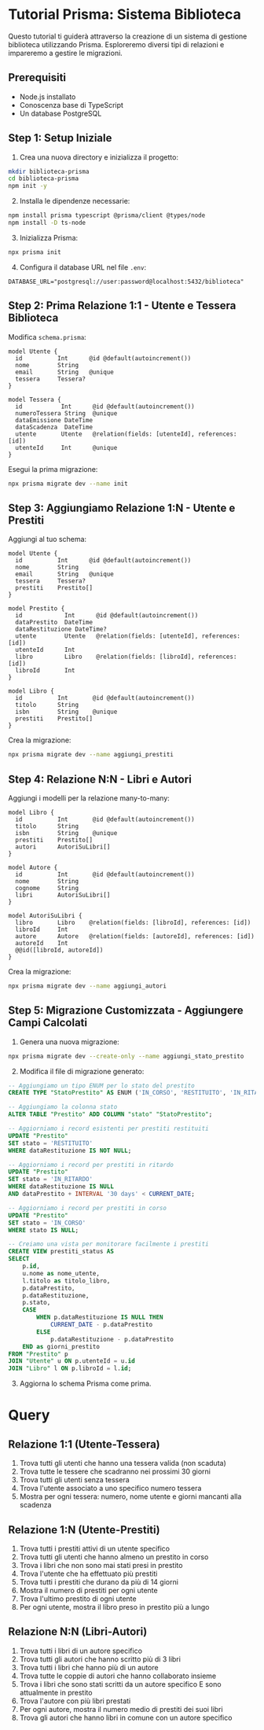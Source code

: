 # Tutorial Prisma: Sistema Biblioteca

Questo tutorial ti guiderà attraverso la creazione di un sistema di gestione biblioteca utilizzando Prisma. Esploreremo diversi tipi di relazioni e impareremo a gestire le migrazioni.

## Prerequisiti
- Node.js installato
- Conoscenza base di TypeScript
- Un database PostgreSQL

## Step 1: Setup Iniziale

1. Crea una nuova directory e inizializza il progetto:
```bash
mkdir biblioteca-prisma
cd biblioteca-prisma
npm init -y
```

2. Installa le dipendenze necessarie:
```bash
npm install prisma typescript @prisma/client @types/node
npm install -D ts-node
```

3. Inizializza Prisma:
```bash
npx prisma init
```

4. Configura il database URL nel file `.env`:
```
DATABASE_URL="postgresql://user:password@localhost:5432/biblioteca"
```

## Step 2: Prima Relazione 1:1 - Utente e Tessera Biblioteca

Modifica `schema.prisma`:

```prisma
model Utente {
  id          Int      @id @default(autoincrement())
  nome        String
  email       String   @unique
  tessera     Tessera?
}

model Tessera {
  id           Int      @id @default(autoincrement())
  numeroTessera String  @unique
  dataEmissione DateTime
  dataScadenza  DateTime
  utente       Utente   @relation(fields: [utenteId], references: [id])
  utenteId     Int      @unique
}
```

Esegui la prima migrazione:
```bash
npx prisma migrate dev --name init
```

## Step 3: Aggiungiamo Relazione 1:N - Utente e Prestiti

Aggiungi al tuo schema:

```prisma
model Utente {
  id          Int      @id @default(autoincrement())
  nome        String
  email       String   @unique
  tessera     Tessera?
  prestiti    Prestito[]
}

model Prestito {
  id            Int      @id @default(autoincrement())
  dataPrestito  DateTime
  dataRestituzione DateTime?
  utente        Utente   @relation(fields: [utenteId], references: [id])
  utenteId      Int
  libro         Libro    @relation(fields: [libroId], references: [id])
  libroId       Int
}

model Libro {
  id          Int       @id @default(autoincrement())
  titolo      String
  isbn        String    @unique
  prestiti    Prestito[]
}
```

Crea la migrazione:
```bash
npx prisma migrate dev --name aggiungi_prestiti
```

## Step 4: Relazione N:N - Libri e Autori

Aggiungi i modelli per la relazione many-to-many:

```prisma
model Libro {
  id          Int       @id @default(autoincrement())
  titolo      String
  isbn        String    @unique
  prestiti    Prestito[]
  autori      AutoriSuLibri[]
}

model Autore {
  id          Int       @id @default(autoincrement())
  nome        String
  cognome     String
  libri       AutoriSuLibri[]
}

model AutoriSuLibri {
  libro       Libro    @relation(fields: [libroId], references: [id])
  libroId     Int
  autore      Autore   @relation(fields: [autoreId], references: [id])
  autoreId    Int
  @@id([libroId, autoreId])
}
```

Crea la migrazione:
```bash
npx prisma migrate dev --name aggiungi_autori
```

## Step 5: Migrazione Customizzata - Aggiungere Campi Calcolati

1. Genera una nuova migrazione:
```bash
npx prisma migrate dev --create-only --name aggiungi_stato_prestito
```

2. Modifica il file di migrazione generato:

```sql
-- Aggiungiamo un tipo ENUM per lo stato del prestito
CREATE TYPE "StatoPrestito" AS ENUM ('IN_CORSO', 'RESTITUITO', 'IN_RITARDO');

-- Aggiungiamo la colonna stato
ALTER TABLE "Prestito" ADD COLUMN "stato" "StatoPrestito";

-- Aggiorniamo i record esistenti per prestiti restituiti
UPDATE "Prestito" 
SET stato = 'RESTITUITO'
WHERE dataRestituzione IS NOT NULL;

-- Aggiorniamo i record per prestiti in ritardo
UPDATE "Prestito"
SET stato = 'IN_RITARDO'
WHERE dataRestituzione IS NULL 
AND dataPrestito + INTERVAL '30 days' < CURRENT_DATE;

-- Aggiorniamo i record per prestiti in corso
UPDATE "Prestito"
SET stato = 'IN_CORSO'
WHERE stato IS NULL;

-- Creiamo una vista per monitorare facilmente i prestiti
CREATE VIEW prestiti_status AS
SELECT 
    p.id,
    u.nome as nome_utente,
    l.titolo as titolo_libro,
    p.dataPrestito,
    p.dataRestituzione,
    p.stato,
    CASE 
        WHEN p.dataRestituzione IS NULL THEN 
            CURRENT_DATE - p.dataPrestito
        ELSE
            p.dataRestituzione - p.dataPrestito
    END as giorni_prestito
FROM "Prestito" p
JOIN "Utente" u ON p.utenteId = u.id
JOIN "Libro" l ON p.libroId = l.id;
```

3. Aggiorna lo schema Prisma come prima.

# Query
## Relazione 1:1 (Utente-Tessera)

1. Trova tutti gli utenti che hanno una tessera valida (non scaduta)
2. Trova tutte le tessere che scadranno nei prossimi 30 giorni
3. Trova tutti gli utenti senza tessera
4. Trova l'utente associato a uno specifico numero tessera
5. Mostra per ogni tessera: numero, nome utente e giorni mancanti alla scadenza

## Relazione 1:N (Utente-Prestiti)

1. Trova tutti i prestiti attivi di un utente specifico
2. Trova tutti gli utenti che hanno almeno un prestito in corso
3. Trova i libri che non sono mai stati presi in prestito
4. Trova l'utente che ha effettuato più prestiti
5. Trova tutti i prestiti che durano da più di 14 giorni
6. Mostra il numero di prestiti per ogni utente
7. Trova l'ultimo prestito di ogni utente
8. Per ogni utente, mostra il libro preso in prestito più a lungo

## Relazione N:N (Libri-Autori)

1. Trova tutti i libri di un autore specifico
2. Trova tutti gli autori che hanno scritto più di 3 libri
3. Trova tutti i libri che hanno più di un autore
4. Trova tutte le coppie di autori che hanno collaborato insieme
5. Trova i libri che sono stati scritti da un autore specifico E sono attualmente in prestito
6. Trova l'autore con più libri prestati
7. Per ogni autore, mostra il numero medio di prestiti dei suoi libri
8. Trova gli autori che hanno libri in comune con un autore specifico